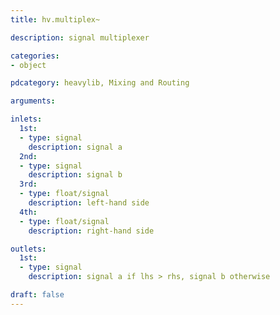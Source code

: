 ```yaml
---
title: hv.multiplex~

description: signal multiplexer

categories:
- object

pdcategory: heavylib, Mixing and Routing

arguments:

inlets:
  1st:
  - type: signal
    description: signal a
  2nd:
  - type: signal
    description: signal b
  3rd:
  - type: float/signal
    description: left-hand side
  4th:
  - type: float/signal
    description: right-hand side

outlets:
  1st:
  - type: signal
    description: signal a if lhs > rhs, signal b otherwise

draft: false
---
```


